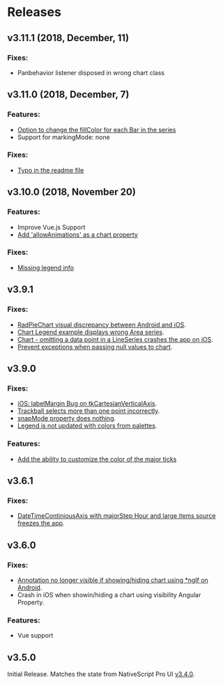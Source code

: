 # Releases

## v3.11.1 (2018, December, 11)

### Fixes: 
 - Panbehavior listener disposed in wrong chart class

## v3.11.0 (2018, December, 7)

### Features:
 - [Option to change the fillColor for each Bar in the series](https://github.com/telerik/nativescript-ui-feedback/issues/679)
 - Support for markingMode: none

### Fixes: 
 - [Typo in the readme file](https://github.com/telerik/nativescript-ui-feedback/issues/912)


## v3.10.0 (2018, November 20)

### Features:
 - Improve Vue.js Support
 - [Add 'allowAnimations' as a chart property](https://github.com/telerik/nativescript-ui-feedback/issues/908)        

### Fixes:
 - [Missing legend info](https://github.com/telerik/nativescript-ui-feedback/issues/901)


## v3.9.1

### Fixes:
 - [RadPieChart visual discrepancy between Android and iOS](https://github.com/telerik/nativescript-ui-feedback/issues/879).
 - [Chart Legend example displays wrong Area series](https://github.com/telerik/nativescript-ui-feedback/issues/832).
 - [Chart - omitting a data point in a LineSeries crashes the app on iOS](https://github.com/telerik/nativescript-ui-feedback/issues/188).
 - [Prevent exceptions when passing null values to chart](https://github.com/telerik/nativescript-ui-feedback/issues/876).

## v3.9.0

### Fixes:
 - [iOS: labelMargin Bug on tkCartesianVerticalAxis](https://github.com/telerik/nativescript-ui-feedback/issues/505).
 - [Trackball selects more than one point incorrectly](https://github.com/telerik/nativescript-ui-feedback/issues/470).
 - [snapMode property does nothing](https://github.com/telerik/nativescript-ui-feedback/issues/818).
 - [Legend is not updated with colors from palettes](https://github.com/telerik/nativescript-ui-feedback/issues/819).

### Features:
 - [Add the ability to customize the color of the major ticks](https://github.com/telerik/nativescript-ui-feedback/issues/252)

## v3.6.1

### Fixes:
 - [DateTimeContiniousAxis with majorStep Hour and large items source freezes the app](https://github.com/telerik/nativescript-ui-feedback/issues/321).

## v3.6.0

### Fixes:
 - [Annotation no longer visible if showing/hiding chart using *ngIf on Android](https://github.com/telerik/nativescript-ui-feedback/issues/296).
 - Crash in iOS when showin/hiding a chart using visibility Angular Property.

### Features:
 - Vue support

## v3.5.0

Initial Release. Matches the state from NativeScript Pro UI [v3.4.0](http://docs.telerik.com/devtools/nativescript-ui/release-notes#release-notes-340).

